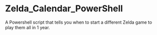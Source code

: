# Zelda_Calendar_PowerShell
A Powershell script that tells you when to start a different Zelda game to play them all in 1 year.
